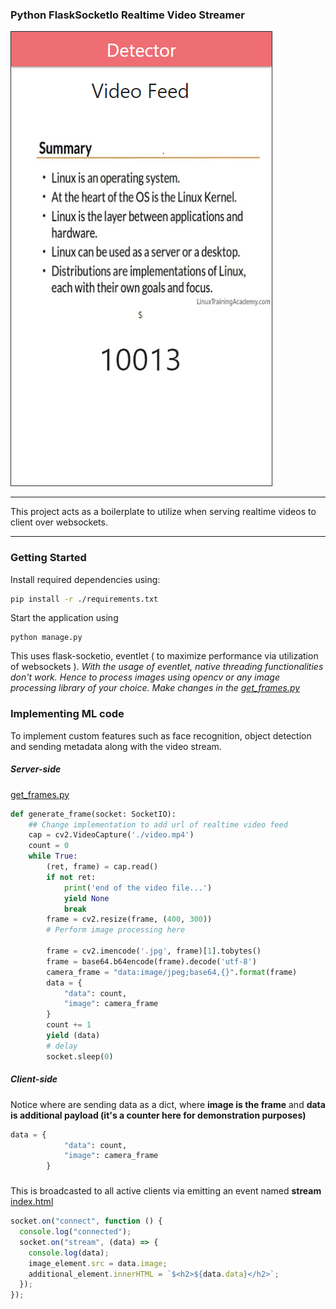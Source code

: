 ### Python FlaskSocketIo Realtime Video Streamer

![./demo.PNG](./demo.PNG)

---

This project acts as a boilerplate to utilize when serving realtime videos to client over websockets.

---

### Getting Started

Install required dependencies using:

```bash
pip install -r ./requirements.txt
```

Start the application using

```git
python manage.py
```

This uses flask-socketio, eventlet ( to maximize performance via utilization of websockets ).
_With the usage of eventlet, native threading functionalities don't work. Hence to process images using opencv or any image processing library of your choice. Make changes in the [get_frames.py](./get_frames.py)_

### Implementing ML code

To implement custom features such as face recognition, object detection and sending metadata along with the video stream.

##### Server-side

[get_frames.py](./get_frames.py)

```py
def generate_frame(socket: SocketIO):
    ## Change implementation to add url of realtime video feed
    cap = cv2.VideoCapture('./video.mp4')
    count = 0
    while True:
        (ret, frame) = cap.read()
        if not ret:
            print('end of the video file...')
            yield None
            break
        frame = cv2.resize(frame, (400, 300))
        # Perform image processing here

        frame = cv2.imencode('.jpg', frame)[1].tobytes()
        frame = base64.b64encode(frame).decode('utf-8')
        camera_frame = "data:image/jpeg;base64,{}".format(frame)
        data = {
            "data": count,
            "image": camera_frame
        }
        count += 1
        yield (data)
        # delay
        socket.sleep(0)

```

##### Client-side

Notice where are sending data as a dict, where **image is the frame** and **data is additional payload (it's a counter here for demonstration purposes)**

```py
data = {
            "data": count,
            "image": camera_frame
        }
```

###

This is broadcasted to all active clients via emitting an event named **stream**
[index.html](./templates/index.html)

```js
socket.on("connect", function () {
  console.log("connected");
  socket.on("stream", (data) => {
    console.log(data);
    image_element.src = data.image;
    additional_element.innerHTML = `$<h2>${data.data}</h2>`;
  });
});
```
